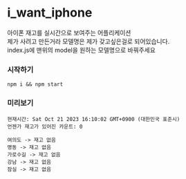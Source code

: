 # i_want_iphone
 아이폰 재고를 실시간으로 보여주는 어플리케이션  
제가 사려고 만든거라 모델명은 제가 갖고싶은걸로 되어있습니다.  
index.js에 맨위의 model을 원하는 모델명으로 바꿔주세요

### 시작하기
```
npm i && npm start
```

### 미리보기
```
현재시간: Sat Oct 21 2023 16:10:02 GMT+0900 (대한민국 표준시)
언젠가 재고가 있어진 카운트: 0

여의도 -> 재고 없음
명동 -> 재고 없음
가로수길 -> 재고 없음
강남 -> 재고 없음
잠실 -> 재고 없음
```
